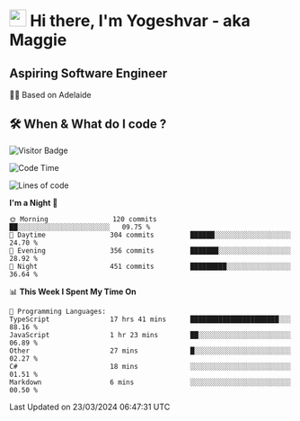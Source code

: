 <h1><img src="https://emojis.slackmojis.com/emojis/images/1531849430/4246/blob-sunglasses.gif?1531849430" width="30"/> Hi there, I'm Yogeshvar - aka Maggie</h1>

## Aspiring Software Engineer
🏂🏻  Based on Adelaide 

## 🛠 When & What do I code ?  

![Visitor Badge](https://visitor-badge.feriirawann.repl.co?username=yogeshvar&repo=yogeshvar&label=Visitors&style=plastic&color=%23457BFF&contentType=svg)

<!--START_SECTION:waka-->
![Code Time](http://img.shields.io/badge/Code%20Time-2%2C775%20hrs%2026%20mins-blue)

![Lines of code](https://img.shields.io/badge/From%20Hello%20World%20I%27ve%20Written-4.1%20million%20lines%20of%20code-blue)

**I'm a Night 🦉** 

```text
🌞 Morning                120 commits         ██░░░░░░░░░░░░░░░░░░░░░░░   09.75 % 
🌆 Daytime                304 commits         ██████░░░░░░░░░░░░░░░░░░░   24.70 % 
🌃 Evening                356 commits         ███████░░░░░░░░░░░░░░░░░░   28.92 % 
🌙 Night                  451 commits         █████████░░░░░░░░░░░░░░░░   36.64 % 
```


📊 **This Week I Spent My Time On** 

```text
💬 Programming Languages: 
TypeScript               17 hrs 41 mins      ██████████████████████░░░   88.16 % 
JavaScript               1 hr 23 mins        ██░░░░░░░░░░░░░░░░░░░░░░░   06.89 % 
Other                    27 mins             █░░░░░░░░░░░░░░░░░░░░░░░░   02.27 % 
C#                       18 mins             ░░░░░░░░░░░░░░░░░░░░░░░░░   01.51 % 
Markdown                 6 mins              ░░░░░░░░░░░░░░░░░░░░░░░░░   00.50 % 
```


 Last Updated on 23/03/2024 06:47:31 UTC
<!--END_SECTION:waka-->
